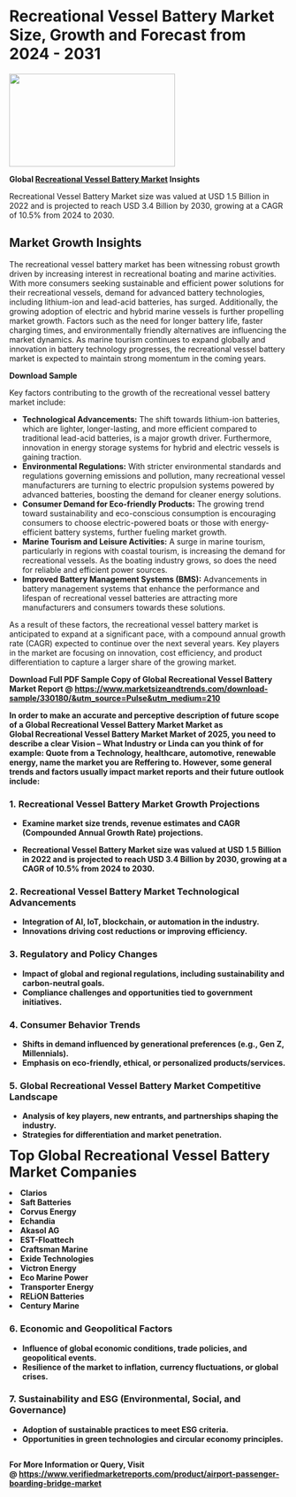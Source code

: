 <H1>Recreational Vessel Battery Market Size, Growth and Forecast from 2024 - 2031</H1><img class="aligncenter size-medium wp-image-584254" src="https://thirdeyenews.in/wp-content/uploads/2024/09/Global-Market-Research-300x168.jpeg" alt="" width="300" height="168" /><p><strong>Global&nbsp;<a href="https://www.marketsizeandtrends.com/download-sample/330180/&amp;utm_source=Pulse&amp;utm_medium=210">Recreational Vessel Battery Market</a> Insights</strong></p><p>Recreational Vessel Battery Market size was valued at USD 1.5 Billion in 2022 and is projected to reach USD 3.4 Billion by 2030, growing at a CAGR of 10.5% from 2024 to 2030.</p><p><h2>Market Growth Insights</h2> <p>The recreational vessel battery market has been witnessing robust growth driven by increasing interest in recreational boating and marine activities. With more consumers seeking sustainable and efficient power solutions for their recreational vessels, demand for advanced battery technologies, including lithium-ion and lead-acid batteries, has surged. Additionally, the growing adoption of electric and hybrid marine vessels is further propelling market growth. Factors such as the need for longer battery life, faster charging times, and environmentally friendly alternatives are influencing the market dynamics. As marine tourism continues to expand globally and innovation in battery technology progresses, the recreational vessel battery market is expected to maintain strong momentum in the coming years.</p> <p><strong>Download Sample</strong></p> <p>Key factors contributing to the growth of the recreational vessel battery market include:</p> <ul> <li><strong>Technological Advancements:</strong> The shift towards lithium-ion batteries, which are lighter, longer-lasting, and more efficient compared to traditional lead-acid batteries, is a major growth driver. Furthermore, innovation in energy storage systems for hybrid and electric vessels is gaining traction.</li> <li><strong>Environmental Regulations:</strong> With stricter environmental standards and regulations governing emissions and pollution, many recreational vessel manufacturers are turning to electric propulsion systems powered by advanced batteries, boosting the demand for cleaner energy solutions.</li> <li><strong>Consumer Demand for Eco-friendly Products:</strong> The growing trend toward sustainability and eco-conscious consumption is encouraging consumers to choose electric-powered boats or those with energy-efficient battery systems, further fueling market growth.</li> <li><strong>Marine Tourism and Leisure Activities:</strong> A surge in marine tourism, particularly in regions with coastal tourism, is increasing the demand for recreational vessels. As the boating industry grows, so does the need for reliable and efficient power sources.</li> <li><strong>Improved Battery Management Systems (BMS):</strong> Advancements in battery management systems that enhance the performance and lifespan of recreational vessel batteries are attracting more manufacturers and consumers towards these solutions.</li> </ul> <p>As a result of these factors, the recreational vessel battery market is anticipated to expand at a significant pace, with a compound annual growth rate (CAGR) expected to continue over the next several years. Key players in the market are focusing on innovation, cost efficiency, and product differentiation to capture a larger share of the growing market.</p> <p><strong></p><p><span class=""><strong>Download Full PDF Sample Copy of Global Recreational Vessel Battery Market Report</strong> @ <a href="https://www.marketsizeandtrends.com/download-sample/330180/&amp;utm_source=Pulse&amp;utm_medium=210" target="_blank">https://www.marketsizeandtrends.com/download-sample/330180/&amp;utm_source=Pulse&amp;utm_medium=210</a></span></p><p>In order to make an accurate and perceptive description of future scope of a Global&nbsp;Recreational Vessel Battery Market Market as Global&nbsp;Recreational Vessel Battery Market Market of 2025, you need to describe a clear Vision &ndash; What Industry or Linda can you think of for example: Quote from a Technology, healthcare, automotive, renewable energy, name the market you are Reffering to. However, some general trends and factors usually impact market reports and their future outlook include:</p><h3>1.&nbsp;<strong>Recreational Vessel Battery Market Growth Projections</strong></h3><ul><li>Examine market size trends, revenue estimates and CAGR (Compounded Annual Growth Rate) projections.</li><li><p>Recreational Vessel Battery Market size was valued at USD 1.5 Billion in 2022 and is projected to reach USD 3.4 Billion by 2030, growing at a CAGR of 10.5% from 2024 to 2030.</p></li></ul><h3>2.&nbsp;<strong>Recreational Vessel Battery Market Technological Advancements</strong></h3><ul><li>Integration of AI, IoT, blockchain, or automation in the industry.</li><li>Innovations driving cost reductions or improving efficiency.</li></ul><h3>3.&nbsp;<strong>Regulatory and Policy Changes</strong></h3><ul><li>Impact of global and regional regulations, including sustainability and carbon-neutral goals.</li><li>Compliance challenges and opportunities tied to government initiatives.</li></ul><h3>4.&nbsp;<strong>Consumer Behavior Trends</strong></h3><ul><li>Shifts in demand influenced by generational preferences (e.g., Gen Z, Millennials).</li><li>Emphasis on eco-friendly, ethical, or personalized products/services.</li></ul><h3>5.&nbsp;<strong>Global Recreational Vessel Battery Market Competitive Landscape</strong></h3><ul><li>Analysis of key players, new entrants, and partnerships shaping the industry.</li><li>Strategies for differentiation and market penetration.</li></ul><p data-pm-slice="1 1 []"><span style="color: inherit; font-family: inherit; font-size: 25px;">Top Global Recreational Vessel Battery Market Companies</span></p><div class="" data-test-id=""><p><li>Clarios</li><li> Saft Batteries</li><li> Corvus Energy</li><li> Echandia</li><li> Akasol AG</li><li> EST-Floattech</li><li> Craftsman Marine</li><li> Exide Technologies</li><li> Victron Energy</li><li> Eco Marine Power</li><li> Transporter Energy</li><li> RELiON Batteries</li><li> Century Marine</li></p></div><h3>6.&nbsp;<strong>Economic and Geopolitical Factors</strong></h3><ul><li>Influence of global economic conditions, trade policies, and geopolitical events.</li><li>Resilience of the market to inflation, currency fluctuations, or global crises.</li></ul><h3>7.&nbsp;<strong>Sustainability and ESG (Environmental, Social, and Governance)</strong></h3><ul><li>Adoption of sustainable practices to meet ESG criteria.</li><li>Opportunities in green technologies and circular economy principles.</li></ul><h2><strong style="font-size: 14px;">For More Information or Query, Visit @&nbsp;</strong><a style="background-color: #ffffff; font-size: 14px;" href="https://www.marketsizeandtrends.com/report/recreational-vessel-battery-market/" target="_blank">https://www.verifiedmarketreports.com/product/airport-passenger-boarding-bridge-market</a></h2>
